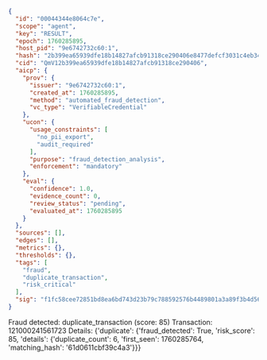 ```json
{
  "id": "00044344e8064c7e",
  "scope": "agent",
  "key": "RESULT",
  "epoch": 1760285895,
  "host_pid": "9e6742732c60:1",
  "hash": "2b399ea65939dfe18b14827afcb91318ce290406e8477defcf3031c4eb34e0e7",
  "cid": "QmV12b399ea65939dfe18b14827afcb91318ce290406",
  "aicp": {
    "prov": {
      "issuer": "9e6742732c60:1",
      "created_at": 1760285895,
      "method": "automated_fraud_detection",
      "vc_type": "VerifiableCredential"
    },
    "ucon": {
      "usage_constraints": [
        "no_pii_export",
        "audit_required"
      ],
      "purpose": "fraud_detection_analysis",
      "enforcement": "mandatory"
    },
    "eval": {
      "confidence": 1.0,
      "evidence_count": 0,
      "review_status": "pending",
      "evaluated_at": 1760285895
    }
  },
  "sources": [],
  "edges": [],
  "metrics": {},
  "thresholds": {},
  "tags": [
    "fraud",
    "duplicate_transaction",
    "risk_critical"
  ],
  "sig": "f1fc58cee72851bd8ea6bd743d23b79c788592576b4489801a3a89f3b4d56088"
}
```

Fraud detected: duplicate_transaction (score: 85)
Transaction: 121000241561723
Details: {'duplicate': {'fraud_detected': True, 'risk_score': 85, 'details': {'duplicate_count': 6, 'first_seen': 1760285764, 'matching_hash': '61d0611cbf39c4a3'}}}